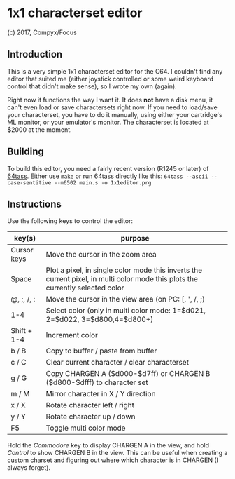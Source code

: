 # 1x1 characterset editor
(c) 2017, Compyx/Focus


## Introduction

This is a very simple 1x1 characterset editor for the C64. I couldn't find any
editor that suited me (either joystick controlled or some weird keyboard control
that didn't make sense), so I wrote my own (again).

Right now it functions the way I want it. It does **not** have a disk menu, it
can't even load or save charactersets right now. If you need to load/save your
characterset, you have to do it manually, using either your cartridge's ML
monitor, or your emulator's monitor. The characterset is located at \$2000 at
the moment.


## Building

To build this editor, you need a fairly recent version (R1245 or later) of
[64tass](https://sourceforge.net/projects/tass64/). Either use `make` or run
64tass directly like this:
`64tass --ascii --case-sentitive --m6502 main.s -o 1x1editor.prg`


## Instructions

Use the following keys to control the editor:

| key(s)      | purpose |
| ----------- | ------- |
| Cursor keys | Move the cursor in the zoom area |
| Space       | Plot a pixel, in single color mode this inverts the current pixel, in multi color mode this plots the currently selected color |
| @, ;, /, :  | Move the cursor in the view area (on PC: [, ', /, ;) |
| 1-4         | Select color (only in multi color mode: 1=\$d021, 2=\$d022, 3=\$d800,4=\$d800+) |
| Shift + 1-4 | Increment color |
| b / B       | Copy to buffer / paste from buffer |
| c / C       | Clear current character / clear characterset |
| g / G       | Copy CHARGEN A (\$d000-\$d7ff) or CHARGEN B (\$d800-\$dfff) to character set |
| m / M       | Mirror character in X / Y direction |
| x / X       | Rotate character left / right |
| y / Y       | Rotate character up / down |
| F5          | Toggle multi color mode

Hold the *Commodore* key to display CHARGEN A in the view, and hold *Control* to
show CHARGEN B in the view. This can be useful when creating a custom charset
and figuring out where which character is in CHARGEN (I always forget).



